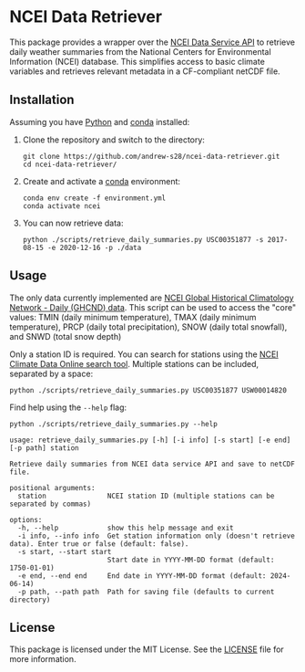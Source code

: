 # NCEI Data Retriever

This package provides a wrapper over the [NCEI Data Service API](https://www.ncei.noaa.gov/support/access-data-service-api-user-documentation) 
to retrieve daily weather summaries from the National Centers for Environmental Information (NCEI) database. This simplifies access to basic climate
variables and retrieves relevant metadata in a CF-compliant netCDF file.

## Installation

Assuming you have [Python](https://docs.python.org/3/) and [conda](https://conda.io/projects/conda/en/latest/index.html) installed:

1. Clone the repository and switch to the directory:
    ```
    git clone https://github.com/andrew-s28/ncei-data-retriever.git
    cd ncei-data-retriever/
    ```

2. Create and activate a [conda](https://conda.io/projects/conda/en/latest/index.html) environment:
    ```
    conda env create -f environment.yml
    conda activate ncei
    ```

3. You can now retrieve data:
    ```
    python ./scripts/retrieve_daily_summaries.py USC00351877 -s 2017-08-15 -e 2020-12-16 -p ./data
    ```

## Usage

The only data currently implemented are [NCEI Global Historical Climatology Network - Daily (GHCND) data](https://www.ncei.noaa.gov/pub/data/cdo/documentation/GHCND_documentation.pdf). This script can be used to access the "core" values: 
TMIN (daily minimum temperature), TMAX (daily minimum temperature), PRCP (daily total precipitation), SNOW (daily total snowfall), and SNWD (total snow depth)

Only a station ID is required. You can search for stations using the [NCEI Climate Data Online search tool](https://www.ncdc.noaa.gov/cdo-web/search).
Multiple stations can be included, separated by a space:
```
python ./scripts/retrieve_daily_summaries.py USC00351877 USW00014820
```

Find help using the `--help` flag:
```
python ./scripts/retrieve_daily_summaries.py --help
```
```
usage: retrieve_daily_summaries.py [-h] [-i info] [-s start] [-e end] [-p path] station

Retrieve daily summaries from NCEI data service API and save to netCDF file.

positional arguments:
  station               NCEI station ID (multiple stations can be separated by commas)

options:
  -h, --help            show this help message and exit
  -i info, --info info  Get station information only (doesn't retrieve data). Enter true or false (default: false).
  -s start, --start start
                        Start date in YYYY-MM-DD format (default: 1750-01-01)
  -e end, --end end     End date in YYYY-MM-DD format (default: 2024-06-14)
  -p path, --path path  Path for saving file (defaults to current directory)
```

## License

This package is licensed under the MIT License. See the [LICENSE](LICENSE) file for more information.
